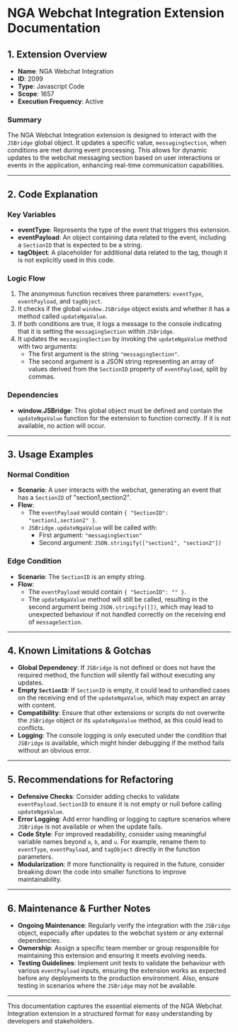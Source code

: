 # NGA Webchat Integration Extension Documentation

## 1. Extension Overview

- **Name**: NGA Webchat Integration
- **ID**: 2099
- **Type**: Javascript Code
- **Scope**: 1657
- **Execution Frequency**: Active

### Summary
The NGA Webchat Integration extension is designed to interact with the `JSBridge` global object. It updates a specific value, `messagingSection`, when conditions are met during event processing. This allows for dynamic updates to the webchat messaging section based on user interactions or events in the application, enhancing real-time communication capabilities.

---

## 2. Code Explanation

### Key Variables
- **eventType**: Represents the type of the event that triggers this extension.
- **eventPayload**: An object containing data related to the event, including a `SectionID` that is expected to be a string.
- **tagObject**: A placeholder for additional data related to the tag, though it is not explicitly used in this code.

### Logic Flow
1. The anonymous function receives three parameters: `eventType`, `eventPayload`, and `tagObject`.
2. It checks if the global `window.JSBridge` object exists and whether it has a method called `updateNgaValue`.
3. If both conditions are true, it logs a message to the console indicating that it is setting the `messagingSection` within `JSBridge`.
4. It updates the `messagingSection` by invoking the `updateNgaValue` method with two arguments:
   - The first argument is the string `"messagingSection"`.
   - The second argument is a JSON string representing an array of values derived from the `SectionID` property of `eventPayload`, split by commas.

### Dependencies
- **window.JSBridge**: This global object must be defined and contain the `updateNgaValue` function for the extension to function correctly. If it is not available, no action will occur.

---

## 3. Usage Examples

### Normal Condition
- **Scenario**: A user interacts with the webchat, generating an event that has a `SectionID` of "section1,section2".
- **Flow**:
    - The `eventPayload` would contain `{ "SectionID": "section1,section2" }`.
    - `JSBridge.updateNgaValue` will be called with:
      - First argument: `"messagingSection"`
      - Second argument: `JSON.stringify(["section1", "section2"])`

### Edge Condition
- **Scenario**: The `SectionID` is an empty string.
- **Flow**: 
    - The `eventPayload` would contain `{ "SectionID": "" }`.
    - The `updateNgaValue` method will still be called, resulting in the second argument being `JSON.stringify([])`, which may lead to unexpected behaviour if not handled correctly on the receiving end of `messageSection`.

---

## 4. Known Limitations & Gotchas

- **Global Dependency**: If `JSBridge` is not defined or does not have the required method, the function will silently fail without executing any updates.
- **Empty `SectionID`**: If `SectionID` is empty, it could lead to unhandled cases on the receiving end of the `updateNgaValue`, which may expect an array with content.
- **Compatibility**: Ensure that other extensions or scripts do not overwrite the `JSBridge` object or its `updateNgaValue` method, as this could lead to conflicts.
- **Logging**: The console logging is only executed under the condition that `JSBridge` is available, which might hinder debugging if the method fails without an obvious error.

---

## 5. Recommendations for Refactoring

- **Defensive Checks**: Consider adding checks to validate `eventPayload.SectionID` to ensure it is not empty or null before calling `updateNgaValue`.
- **Error Logging**: Add error handling or logging to capture scenarios where `JSBridge` is not available or when the update fails.
- **Code Style**: For improved readability, consider using meaningful variable names beyond `a`, `b`, and `u`. For example, rename them to `eventType`, `eventPayload`, and `tagObject` directly in the function parameters.
- **Modularization**: If more functionality is required in the future, consider breaking down the code into smaller functions to improve maintainability.

---

## 6. Maintenance & Further Notes

- **Ongoing Maintenance**: Regularly verify the integration with the `JSBridge` object, especially after updates to the webchat system or any external dependencies.
- **Ownership**: Assign a specific team member or group responsible for maintaining this extension and ensuring it meets evolving needs.
- **Testing Guidelines**: Implement unit tests to validate the behaviour with various `eventPayload` inputs, ensuring the extension works as expected before any deployments to the production environment. Also, ensure testing in scenarios where the `JSBridge` may not be available.

--- 

This documentation captures the essential elements of the NGA Webchat Integration extension in a structured format for easy understanding by developers and stakeholders.